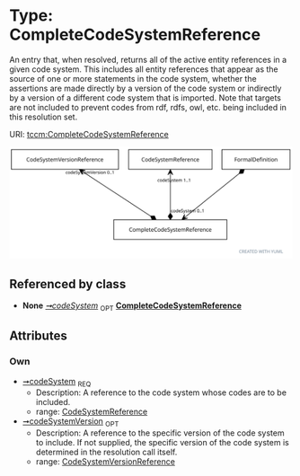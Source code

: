 
# Type: CompleteCodeSystemReference


An entry that, when resolved, returns all of the active entity references in a given code system. This includes
all entity references that appear as the source of one or more statements in the code system, whether the
assertions are made directly by a version of the code system or indirectly by a version of a different code
system that is imported. Note that targets are not included to prevent codes from rdf, rdfs, owl, etc. being
included in this resolution set.

URI: [tccm:CompleteCodeSystemReference](https://hotecosystem.org/tccm/CompleteCodeSystemReference)


![img](images/CompleteCodeSystemReference.svg)

## Referenced by class

 *  **None** *[➞codeSystem](formalDefinition__complete_code_system.md)*  <sub>OPT</sub>  **[CompleteCodeSystemReference](CompleteCodeSystemReference.md)**

## Attributes


### Own

 * [➞codeSystem](completeCodeSystemReference__codeSystem.md)  <sub>REQ</sub>
    * Description: A reference to the code system whose codes are to be included.
    * range: [CodeSystemReference](CodeSystemReference.md)
 * [➞codeSystemVersion](completeCodeSystemReference__codeSystemVersion.md)  <sub>OPT</sub>
    * Description: A reference to the specific version of the code system to include. If not supplied, the specific
version of the code system is determined in the resolution call itself.
    * range: [CodeSystemVersionReference](CodeSystemVersionReference.md)
